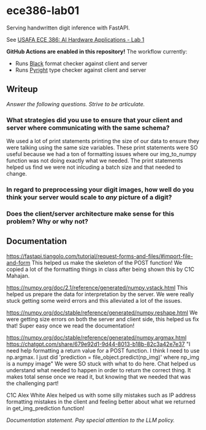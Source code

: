 # ece386-lab01

Serving handwritten digit inference with FastAPI.

See [USAFA ECE 386: AI Hardware Applications - Lab 1](https://usafa-ece.github.io/ece386-book/b1-prediction/lab-digits-api.html)

**GitHub Actions are enabled in this repository!** The workflow currently:

- Runs [Black](https://black.readthedocs.io/en/stable/index.html) format checker against client and server
- Runs [Pyright](https://microsoft.github.io/pyright/#/) type checker against client and server

## Writeup

*Answer the following questions. Strive to be articulate.*

### What strategies did you use to ensure that your client and server where communicating with the same schema?
We used a lot of print statements printing the size of our data to ensure they were talking using the same size variables. These print statements were SO useful because we had a ton of formatting issues where our img_to_numpy
function was not doing exactly what we needed. The print statements helped us find we were not inlcuding a batch size
and that needed to change. 

### In regard to preprocessing your digit images, how well do you think your server would scale to *any* picture of a digit?

### Does the client/server architecture make sense for this problem? Why or why not?

## Documentation
https://fastapi.tiangolo.com/tutorial/request-forms-and-files/#import-file-and-form
This helped us make the skeleton of the POST function! We copied a lot of the formatting things in class
after being shown this by C1C Mahajan. 

https://numpy.org/doc/2.1/reference/generated/numpy.vstack.html
This helped us prepare the data for interpretation by the server. We were really stuck getting some weird
errors and this alleviated a lot of the issues. 

https://numpy.org/doc/stable/reference/generated/numpy.reshape.html
We were getting size errors on both the server and client side, this helped us fix that! Super easy once we
read the documentation!

https://numpy.org/doc/stable/reference/generated/numpy.argmax.html
https://chatgpt.com/share/679e92d1-9d44-8013-b18b-82c3a42e7e37
"I need help formatting a return value for a POST function. I think I need to use np.argmax.
I just did 'prediction = file_object.predict(np_img)' where np_img is a numpy image"
We were SO stuck with what to do here. Chat helped us understand what needed to happen in order to return
the correct thing. It makes total sense once we read it, but knowing that we needed that was the challenging
part!

C1C Alex White
Alex helped us with some silly mistakes such as IP address formatting mistakes in the client and feeling better
about what we returned in get_img_prediction function!

*Documentation statement. Pay special attention to the LLM policy.*

